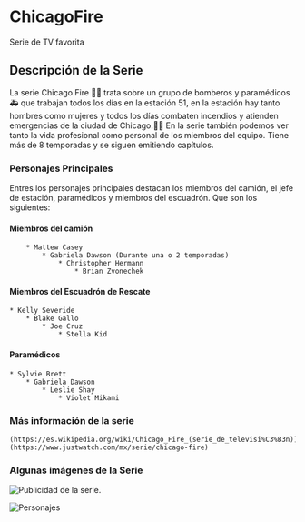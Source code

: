 # ChicagoFire
 Serie de TV  favorita
## Descripción de la Serie
 La serie Chicago Fire :fire_engine::fire: trata sobre un grupo de bomberos y paramédicos :ambulance: que trabajan todos los días en la estación 51, en la estación hay tanto hombres como mujeres y todos los días combaten incendios y atienden emergencias de la ciudad de Chicago.:city_sunrise::ferris_wheel:
 En la serie también podemos ver tanto la vida profesional como personal de los miembros del equipo. Tiene más de 8 temporadas y se siguen emitiendo capítulos.
 ### Personajes Principales
  Entres los personajes principales destacan los miembros del camión, el jefe de estación, paramédicos y miembros del escuadrón. Que son los siguientes:
  #### Miembros del camión 
        * Mattew Casey
            * Gabriela Dawson (Durante una o 2 temporadas)
                * Christopher Hermann
                    * Brian Zvonechek
#### Miembros del Escuadrón de Rescate
    * Kelly Severide
        * Blake Gallo
            * Joe Cruz
                * Stella Kid 
#### Paramédicos
    * Sylvie Brett
        * Gabriela Dawson 
            * Leslie Shay
                * Violet Mikami 
### Más información de la serie
    (https://es.wikipedia.org/wiki/Chicago_Fire_(serie_de_televisi%C3%B3n))
    (https://www.justwatch.com/mx/serie/chicago-fire)

### Algunas imágenes de la Serie
![Publicidad de la serie.](https://www.bing.com/images/search?view=detailV2&ccid=bjCLf5oQ&id=8E6ACDD9375D7961F94DC73178ED9BF67958FCD7&thid=OIP.bjCLf5oQq6uMJhjthnSPCwHaJ4&mediaurl=https%3a%2f%2ffr.web.img6.acsta.net%2fpictures%2f17%2f10%2f25%2f12%2f28%2f0781459.jpg&cdnurl=https%3a%2f%2fth.bing.com%2fth%2fid%2fR.6e308b7f9a10abab8c2618ed86748f0b%3frik%3d1%252fxYefab7Xgxxw%26pid%3dImgRaw%26r%3d0&exph=1600&expw=1200&q=chicago+fire+serie&simid=607997095818916202&FORM=IRPRST&ck=34A2204E246917F5C53A4DA622C25402&selectedIndex=1&itb=0&ajaxhist=0&ajaxserp=0)

![Personajes](https://www.bing.com/images/search?view=detailV2&ccid=cZESVoTv&id=DAA12097AC34A54847116DFB434FC83CD5F2AB20&thid=OIP.cZESVoTvTxtrcgEGRrG19AHaEK&mediaurl=https%3a%2f%2fserietvitalia.com%2fwp-content%2fuploads%2foXZvfpJdmfQ15ER1NCvjNAFEfD9.jpg&cdnurl=https%3a%2f%2fth.bing.com%2fth%2fid%2fR.7191125684ef4f1b6b72010646b1b5f4%3frik%3dIKvy1TzIT0P7bQ%26pid%3dImgRaw%26r%3d0&exph=1080&expw=1920&q=chicago+fire+serie&simid=608005020005464179&FORM=IRPRST&ck=86157566227B8CE4C51A02ECC6B9075E&selectedIndex=6&itb=0&ajaxhist=0&ajaxserp=0)